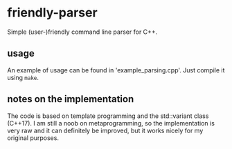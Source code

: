 # friendly-parser
Simple (user-)friendly command line parser for C++. 

## usage
An example of usage can be found in 'example_parsing.cpp'.
Just compile it using `make`.

## notes on the implementation
The code is based on template programming and the std::variant class (C++17).
I am still a noob on metaprogramming, so the implementation is very raw and it can definitely be improved, but it works nicely for my original purposes.
